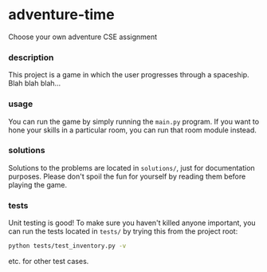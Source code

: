 # adventure-time
Choose your own adventure CSE assignment

### description
This project is a game in which the user progresses through a spaceship. Blah
blah blah...

### usage
You can run the game by simply running the `main.py` program. If you want to
hone your skills in a particular room, you can run that room module instead.

### solutions
Solutions to the problems are located in `solutions/`, just for documentation
purposes. Please don't spoil the fun for yourself by reading them before
playing the game. 

### tests
Unit testing is good! To make sure you haven't killed anyone important, you
can run the tests located in `tests/` by trying this from the project root:

```bash
python tests/test_inventory.py -v
```

etc. for other test cases.
